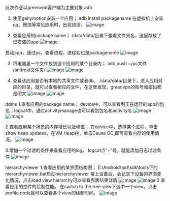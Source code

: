此次作业以greenvpn客户端为主要对象
adb
1. 使用genymotion安装一个应用；
adb install packagename
在虚拟机上安装qq、微信等常见应用时，出现错误。
![image](https://raw.githubusercontent.com/TestSix/yuwei/master/homework01/adb1.PNG)

2. 查看应用的package name；
/data/data/目录下查看文件夹名，这里存放了已安装的app
![image](https://raw.githubusercontent.com/TestSix/yuwei/master/homework01/adb2-1.PNG)

启动app，通过ps，查看进程，进程名也是packagename
![image](https://raw.githubusercontent.com/TestSix/yuwei/master/homework01/adb2-2.PNG)

3. 将电脑里一个文件放到这个应用的某个目录内；
adb push ~/pc文件 /android文件夹/
![image](https://raw.githubusercontent.com/TestSix/yuwei/master/homework01/adb3-1.PNG)
![image](https://raw.githubusercontent.com/TestSix/yuwei/master/homework01/adb3-2.PNG)

4. 查看该应用是否有本地的共享文件或者db。
/data/data/目录下，进入应用对应的目录，就可以查看相应的文件，在这里发现，greenvpn的账号和密码都是明文
![image](https://raw.githubusercontent.com/TestSix/yuwei/master/homework01/adb3.PNG)
![image](https://raw.githubusercontent.com/TestSix/yuwei/master/homework01/adb4-ming.PNG)

ddms
1.查看应用的package name；
device中，可以查看到正在运行的app的包名；logcat中，通过activitymanage也可以看到包名和activity名
![image](https://raw.githubusercontent.com/TestSix/yuwei/master/homework01/ddms1-1.PNG)
![image](https://raw.githubusercontent.com/TestSix/yuwei/master/homework01/ddms1-2.PNG)

2.查看应用某个场景的内存增长以及峰值；
在device中，选择某个进程，单击show heap updates，在VM Heap栏，单击Cause GC,即可查看内存的使用情况。
![image](https://raw.githubusercontent.com/TestSix/yuwei/master/homework01/ddms2-1.PNG)

3.增加一个过滤的条件来查看应用的log。
logcat点“+”号，就能添加日志过滤条件
![image](https://raw.githubusercontent.com/TestSix/yuwei/master/homework01/ddms3-1.PNG)

hierarchyviewer
1.查看应用的某界面结构图；
E:\Android\adt\sdk\tools下的hierarchyviewer.bat启动hierarchyviewer
接上设备后，会记录下设备的界面变化情况，点击load view hierarchy可以查看界面结果详情
![image](https://raw.githubusercontent.com/TestSix/yuwei/master/homework01/hierarchyviewer1.PNG)
![image](https://raw.githubusercontent.com/TestSix/yuwei/master/homework01/hierarchyviewer3.PNG)
2.查看应用的控件的绘制性能。
在switch to the tree view下选中一个view，点击profile node就可以查看各个view的绘制时间。
![image](https://raw.githubusercontent.com/TestSix/yuwei/master/homework01/hierarchyviewer2.PNG)
